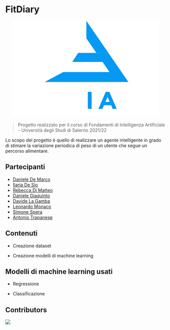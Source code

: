# FitDiary

<p align="center">
<img alt="FitDiary Logo" width="460" height="300" src="logo/blackbg_whiteiapen/SVG/Asset 2.svg">
</p>

> Progetto realizzato per il corso di Fondamenti di Intelligenza Artificiale - Università degli Studi di Salerno 2021/22

Lo scopo del progetto è quello di realizzare un agente intelligente in grado di stimare la variazione periodica di peso di un utente che segue un percorso alimentare.
## Partecipanti

* [Daniele De Marco](https://github.com/dany98sa)
* [Ilaria De Sio](https://github.com/iladesio)
* [Rebecca Di Matteo](https://github.com/rebeccadimatteo)
* [Daniele Giaquinto](https://github.com/exSnake)
* [Davide La Gamba](https://github.com/davide-lagamba)
* [Leonardo Monaco](https://github.com/lnrdmnc)
* [Simone Spera](https://github.com/Everysimo)
* [Antonio Trapanese](https://github.com/MastAntonio)

## Contenuti

* Creazione dataset

* Creazione modelli di machine learning

## Modelli di machine learning usati

* Regressione

* Classificazione


## Contributors
<a href="https://github.com/rebeccadimatteo/FitDiary_FIA/graphs/contributors">
  <img src="https://contrib.rocks/image?repo=rebeccadimatteo/FitDiary_FIA" />
</a>
